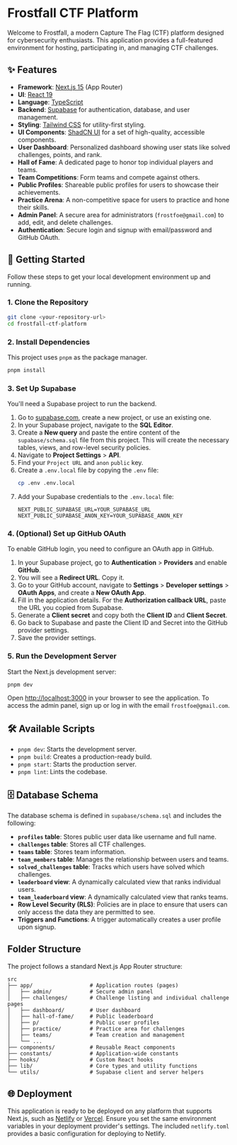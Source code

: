 # Frostfall CTF Platform

Welcome to Frostfall, a modern Capture The Flag (CTF) platform designed for cybersecurity enthusiasts. This application provides a full-featured environment for hosting, participating in, and managing CTF challenges.

## ✨ Features

- **Framework**: [Next.js 15](https://nextjs.org/) (App Router)
- **UI**: [React 19](https://react.dev/)
- **Language**: [TypeScript](https://www.typescriptlang.org/)
- **Backend**: [Supabase](https://supabase.io/) for authentication, database, and user management.
- **Styling**: [Tailwind CSS](https://tailwindcss.com/) for utility-first styling.
- **UI Components**: [ShadCN UI](https://ui.shadcn.com/) for a set of high-quality, accessible components.
- **User Dashboard**: Personalized dashboard showing user stats like solved challenges, points, and rank.
- **Hall of Fame**: A dedicated page to honor top individual players and teams.
- **Team Competitions**: Form teams and compete against others.
- **Public Profiles**: Shareable public profiles for users to showcase their achievements.
- **Practice Arena**: A non-competitive space for users to practice and hone their skills.
- **Admin Panel**: A secure area for administrators (`frostfoe@gmail.com`) to add, edit, and delete challenges.
- **Authentication**: Secure login and signup with email/password and GitHub OAuth.

## 🚀 Getting Started

Follow these steps to get your local development environment up and running.

### 1. Clone the Repository

```bash
git clone <your-repository-url>
cd frostfall-ctf-platform
```

### 2. Install Dependencies

This project uses `pnpm` as the package manager.

```bash
pnpm install
```

### 3. Set Up Supabase

You'll need a Supabase project to run the backend.

1.  Go to [supabase.com](https://supabase.com), create a new project, or use an existing one.
2.  In your Supabase project, navigate to the **SQL Editor**.
3.  Create a **New query** and paste the entire content of the `supabase/schema.sql` file from this project. This will create the necessary tables, views, and row-level security policies.
4.  Navigate to **Project Settings** > **API**.
5.  Find your `Project URL` and `anon` `public` key.
6.  Create a `.env.local` file by copying the `.env` file:
    ```bash
    cp .env .env.local
    ```
7.  Add your Supabase credentials to the `.env.local` file:
    ```env
    NEXT_PUBLIC_SUPABASE_URL=YOUR_SUPABASE_URL
    NEXT_PUBLIC_SUPABASE_ANON_KEY=YOUR_SUPABASE_ANON_KEY
    ```

### 4. (Optional) Set up GitHub OAuth

To enable GitHub login, you need to configure an OAuth app in GitHub.

1.  In your Supabase project, go to **Authentication** > **Providers** and enable **GitHub**.
2.  You will see a **Redirect URL**. Copy it.
3.  Go to your GitHub account, navigate to **Settings** > **Developer settings** > **OAuth Apps**, and create a **New OAuth App**.
4.  Fill in the application details. For the **Authorization callback URL**, paste the URL you copied from Supabase.
5.  Generate a **Client secret** and copy both the **Client ID** and **Client Secret**.
6.  Go back to Supabase and paste the Client ID and Secret into the GitHub provider settings.
7.  Save the provider settings.

### 5. Run the Development Server

Start the Next.js development server:

```bash
pnpm dev
```

Open [http://localhost:3000](http://localhost:3000) in your browser to see the application. To access the admin panel, sign up or log in with the email `frostfoe@gmail.com`.

## 🛠️ Available Scripts

- `pnpm dev`: Starts the development server.
- `pnpm build`: Creates a production-ready build.
- `pnpm start`: Starts the production server.
- `pnpm lint`: Lints the codebase.

## 🗄️ Database Schema

The database schema is defined in `supabase/schema.sql` and includes the following:

-   **`profiles` table**: Stores public user data like username and full name.
-   **`challenges` table**: Stores all CTF challenges.
-   **`teams` table**: Stores team information.
-   **`team_members` table**: Manages the relationship between users and teams.
-   **`solved_challenges` table**: Tracks which users have solved which challenges.
-   **`leaderboard` view**: A dynamically calculated view that ranks individual users.
-   **`team_leaderboard` view**: A dynamically calculated view that ranks teams.
-   **Row Level Security (RLS)**: Policies are in place to ensure that users can only access the data they are permitted to see.
-   **Triggers and Functions**: A trigger automatically creates a user profile upon signup.


## Folder Structure

The project follows a standard Next.js App Router structure:

```
src
├── app/                  # Application routes (pages)
│   ├── admin/            # Secure admin panel
│   ├── challenges/       # Challenge listing and individual challenge pages
│   ├── dashboard/        # User dashboard
│   ├── hall-of-fame/     # Public leaderboard
│   ├── p/                # Public user profiles
│   ├── practice/         # Practice area for challenges
│   ├── teams/            # Team creation and management
│   └── ...
├── components/           # Reusable React components
├── constants/            # Application-wide constants
├── hooks/                # Custom React hooks
├── lib/                  # Core types and utility functions
└── utils/                # Supabase client and server helpers
```

## 🌐 Deployment

This application is ready to be deployed on any platform that supports Next.js, such as [Netlify](https://www.netlify.com/) or [Vercel](https://vercel.com/). Ensure you set the same environment variables in your deployment provider's settings. The included `netlify.toml` provides a basic configuration for deploying to Netlify.
